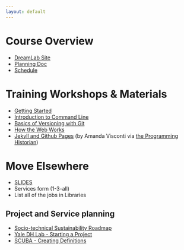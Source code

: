 ```yaml
---
layout: default
---
```


# Course Overview

* [DreamLab Site](http://web.sas.upenn.edu/dream-lab/2018/10/29/dh-library/)
* [Planning Doc](Planning-doc.html)
* [Schedule](schedule.html)


# Training Workshops & Materials

* [Getting Started](https://github.com/upenndigitalscholarship/tktk/tree/master/training_slides/getting_started)
* [Introduction to Command Line](https://github.com/upenndigitalscholarship/tktk/tree/master/training_slides/command_line)
* [Basics of Versioning with Git](https://github.com/upenndigitalscholarship/tktk/tree/master/training_slides/git)
* [How the Web Works](https://github.com/upenndigitalscholarship/tktk/tree/master/training_slides/web)
* [Jekyll and Github Pages](https://programminghistorian.org/en/lessons/building-static-sites-with-jekyll-github-pages) (by Amanda Visconti via [the Programming Historian](https://programminghistorian.org/))

# Move Elsewhere
* [SLIDES](dlf2018)
* Services form (1-3-all)
* List all of the jobs in Libraries

## Project and Service planning
* [Socio-technical Sustainability Roadmap](https://sites.haa.pitt.edu/sustainabilityroadmap/)
* [Yale DH Lab - Starting a Project](http://dhlab.yale.edu/guides.html)
* [SCUBA - Creating Definitions](http://bit.ly/creatingdefinitions)
